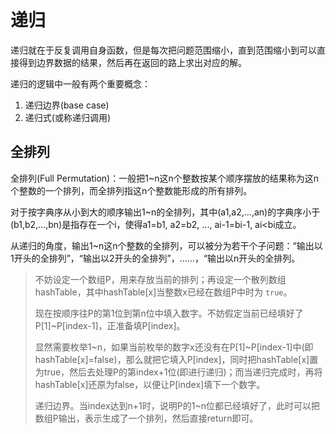 # 递归

递归就在于反复调用自身函数，但是每次把问题范围缩小，直到范围缩小到可以直接得到边界数据的结果，然后再在返回的路上求出对应的解。

递归的逻辑中一般有两个重要概念：

1. 递归边界(base case)
2. 递归式(或称递归调用)


## 全排列

全排列(Full Permutation)：一般把1~n这n个整数按某个顺序摆放的结果称为这n个整数的一个排列，而全排列指这n个整数能形成的所有排列。

对于按字典序从小到大的顺序输出1~n的全排列，其中(a1,a2,...,an)的字典序小于(b1,b2,...,bn)是指存在一个i，使得a1=b1, a2=b2, ..., ai-1=bi-1, ai<bi成立。

从递归的角度，输出1~n这n个整数的全排列，可以被分为若干个子问题：“输出以1开头的全排列”，“输出以2开头的全排列”，……，“输出以n开头的全排列。

> 不妨设定一个数组P，用来存放当前的排列；再设定一个散列数组hashTable，其中hashTable[x]当整数x已经在数组P中时为 `true`。
>
> 现在按顺序往P的第1位到第n位中填入数字。不妨假定当前已经填好了P[1]~P[index-1]，正准备填P[index]。
>
> 显然需要枚举1~n，如果当前枚举的数字x还没有在P[1]~P[index-1]中(即hashTable[x]=false)，那么就把它填入P[index]，同时把hashTable[x]置为true，然后去处理P的第index+1位(即进行递归)；而当递归完成时，再将hashTable[x]还原为false，以便让P[index]填下一个数字。
>
> 递归边界。当index达到n+1时，说明P的1~n位都已经填好了，此时可以把数组P输出，表示生成了一个排列，然后直接return即可。

